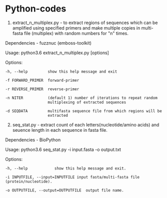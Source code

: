 # Python-codes
1. extract_n_multiplex.py - to extract regions of sequences which can be amplified using specified primers and make multiple copies in multi-fasta file (multiplex) with random numbers for "n" times.

  Dependencies - fuzznuc (emboss-toolkit)

  Usage: python3.6 extract_n_multiplex.py [options]

  Options:

    -h, --help         show this help message and exit
  
    -f FORWARD_PRIMER  forward-primer
  
    -r REVERSE_PRIMER  reverse-primer
  
    -n NITER           (default 1) number of iterations to repeat random
                       multiplexing of extracted sequences
                     
    -d SEQDATA         multifasta sequence file from which regions will be
                       extracted
  
  2. seq_stat.py - extract count of each letters(nucleotide/amino acids) and seuence length in each sequence in fasta file.
  
   Dependencies - BioPython
    
   Usage: python3.6 seq_stat.py -i input.fasta -o output.txt
   
   Options:
   
    -h, --help            show this help message and exit.
    
    -i INPUTFILE, --input=INPUTFILE	input fasta/multi-fasta file (protein/nucleotide).
    
    -o OUTPUTFILE, --output=OUTPUTFILE	output file name.
